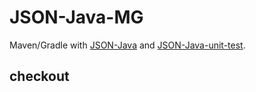 # JSON-Java-MG
Maven/Gradle with [JSON-Java](https://github.com/douglascrockford/JSON-java) and [JSON-Java-unit-test](https://github.com/stleary/JSON-Java-unit-test).

## checkout
